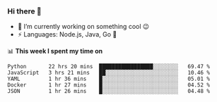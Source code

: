 ### Hi there 👋

<!--
**nodejh/nodejh** is a ✨ _special_ ✨ repository because its `README.md` (this file) appears on your GitHub profile.

Here are some ideas to get you started:

- 🔭 I’m currently working on ...
- 🌱 I’m currently learning ...
- 👯 I’m looking to collaborate on ...
- 🤔 I’m looking for help with ...
- 💬 Ask me about ...
- 📫 How to reach me: ...
- 😄 Pronouns: ...
- ⚡ Fun fact: ...
-->

- 🔭 I’m currently working on something cool :wink:
- ⚡ Languages: Node.js, Java, Go :thought_balloon:

📊 **This week I spent my time on**

<!--START_SECTION:waka-->
```text
Python       22 hrs 20 mins  █████████████████░░░░░░░░   69.47 % 
JavaScript   3 hrs 21 mins   ██░░░░░░░░░░░░░░░░░░░░░░░   10.46 % 
YAML         1 hr 36 mins    █░░░░░░░░░░░░░░░░░░░░░░░░   05.01 % 
Docker       1 hr 27 mins    █░░░░░░░░░░░░░░░░░░░░░░░░   04.52 % 
JSON         1 hr 26 mins    █░░░░░░░░░░░░░░░░░░░░░░░░   04.48 %
```
<!--END_SECTION:waka-->


<!--
:traffic_light: **Visitors**

![visitors](https://visitor-badge.glitch.me/badge?page_id=nodejh.nodejh)
-->
